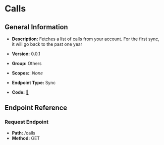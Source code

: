 # Calls

## General Information

- **Description:** Fetches a list of calls from your account. For the first sync, it will go back to the past one year

- **Version:** 0.0.1
- **Group:** Others
- **Scopes:**: _None_
- **Endpoint Type:** Sync
- **Code:** [🔗](https://github.com/NangoHQ/integration-templates/tree/main/integrations/clari-copilot/syncs/calls.ts)

## Endpoint Reference

### Request Endpoint

- **Path:** /calls
- **Method:** GET
